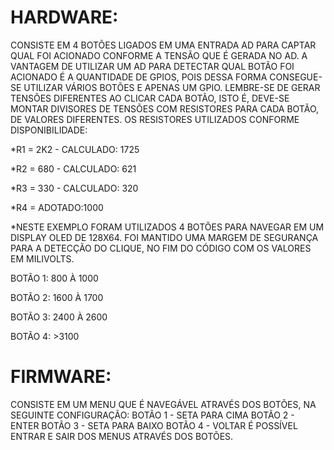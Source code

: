 # HARDWARE:
 CONSISTE EM 4 BOTÕES LIGADOS EM UMA ENTRADA AD PARA CAPTAR QUAL FOI ACIONADO CONFORME A TENSÃO QUE É GERADA NO AD.
 A VANTAGEM DE UTILIZAR UM AD PARA DETECTAR QUAL BOTÃO FOI ACIONADO É A QUANTIDADE DE GPIOS, POIS DESSA FORMA CONSEGUE-SE UTILIZAR VÁRIOS BOTÕES E APENAS UM GPIO.
 LEMBRE-SE DE GERAR TENSÕES DIFERENTES AO CLICAR CADA BOTÃO, ISTO É, DEVE-SE MONTAR DIVISORES DE TENSÕES COM RESISTORES PARA CADA BOTÃO, DE VALORES DIFERENTES.
 OS RESISTORES UTILIZADOS CONFORME DISPONIBILIDADE:
 
 *R1 = 2K2 - CALCULADO: 1725
 
 *R2 = 680 - CALCULADO: 621
 
 *R3 = 330 - CALCULADO: 320
 
 *R4 = ADOTADO:1000
 

*NESTE EXEMPLO FORAM UTILIZADOS 4 BOTÕES PARA NAVEGAR EM UM DISPLAY OLED DE 128X64. 
 FOI MANTIDO UMA MARGEM DE SEGURANÇA PARA A DETECÇÃO DO CLIQUE, NO FIM DO CÓDIGO COM OS VALORES EM MILIVOLTS.
 
 BOTÃO 1: 800 À 1000
 
 BOTÃO 2: 1600 À 1700
 
 BOTÃO 3: 2400 À 2600
 
 BOTÃO 4: >3100
 
 
 
 # FIRMWARE: 
 CONSISTE EM UM MENU QUE É NAVEGÁVEL ATRAVÉS DOS BOTÕES, NA SEGUINTE CONFIGURAÇÃO:
  			BOTÃO 1 - SETA PARA CIMA
  			BOTÃO 2 - ENTER
  			BOTÃO 3 - SETA PARA BAIXO 
  			BOTÃO 4 - VOLTAR
  			É POSSÍVEL ENTRAR E SAIR DOS MENUS ATRAVÉS DOS BOTÕES.
